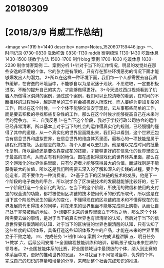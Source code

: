 # 20180309

# [2018/3/9 肖威工作总结]
<image w=1919 h=1440 describe= name=Notes_1520607159446.jpg>
一、时间记录
0730-0830 洗漱吃饭
0830-1130 raddit 案例梳理
1130-1430 吃饭休息
1430-1500 谈教学方法
1500-1700 制作blog 案例
1700-1830 吃饭休息
1830-2230 制作博客案例
二、案例分析
1+针对于当下的工作情况，明显的发觉处在那些安逸的环境的个体，它的张力是有限的，只有存在那些环境恶劣的情况下面才能够爆发出人的潜力。
2+所以在这样一种环境下面，我们每一个人都需要去自我调节缓解，在安逸的环境当中，不能够自以为是沉迷于现状，不思进取，一定要积极进取，不断的提升自己的实力，才能够做得更好。
3+今天通过西瓜视频看到了机器人所做得冰淇淋的案例，通过这个案例，我们可以比较清晰的看到，在时间的不断推移的过程当中，越是简单的工作将会被机器人所取代，而人姜纯为更加复杂的工作，所以在这个时候，一个个体不能够仅仅安于现状，去从事那些简单的工作，而是要去积极的寻找那些复杂性的工作，那么在这个时候才能够提高自己在未来时代的竞争力。
三、自我反思
1+在当下这个阶段，我对于学校行政公司协会的运作已经非常清晰，所以基本上对于当下的社会的运作得真实化的规则，已经慢慢的懂得了其中的道理，从一个真实化的世界里面跳出来，我们可以看到，这个世界还包含有信息世界和虚拟世界，在信息世界的维度体系里面，最核心的一项技能是属于编程化的技能，达到信息的能力，每个人都可以去打造，他是难以完成时间的批量化复制，所以最终还是要依靠变成花的技能，才能够更好的在信息化的世界里面立于最高的顶点，从而占有有利的地位。图在虚拟得游戏化的世界体系里面，那么在这个游戏化的世界体系里面，只有创造者才能够获得最大的价值，而游戏则是不能获得最大的价值，所以这是我们所需要去深入的了解和深入的实践的过程，要作为创造者，而不要作为一种消费者。
2+基于当下的区块链的技术的发展，他是下一个阶段的电子商务的平台，所以说学会了区块链技术的发展就能够比较好的，在下一个阶段打造一个全新化的淘宝，在当下的这个阶段，所使用的微信和使用的支付宝的现金流的功能，都将被使用区块链的技术使用代币的形式所取代，所以这是在当下这个阶段所发生的最大的变化，不懂得现在的区块链的技术和不懂得现在的世界发展的代币得技术的同学，将在未来的世界里面不能够完成网上购物，从而让自己处于非常被动的地位。
3+想要在未来的世界里面立于不败之地，那么这个个体所需要去做的事情，是对于当下的真实世界也有很清晰的认知，然后对于当下的信息世界要有很清晰的认知，对于当下的区块链的世界也很清醒的认知，只有认知了这些维度的知识体系，具备打造这些知识体系为主的产品，才能在未来的世界里面立于不败之地。
四、完成任务
1+制作 blog 案例
2+完成课程讲解
五、明日任务
1+教学
六、后续公司安排
1+全国编程技能训练和培训，帮助孩子成为未来世界的领导者。
2+全国技能体系的比赛，将全国领域当中最顶级的个体，纳入到比赛的体系当中来，更好的推动世界的发展。
3+寻找当下不同领域当中，优秀的个体，完成自己的知识的存量和增量的分享，来帮助整个社会完成知识的推进。
